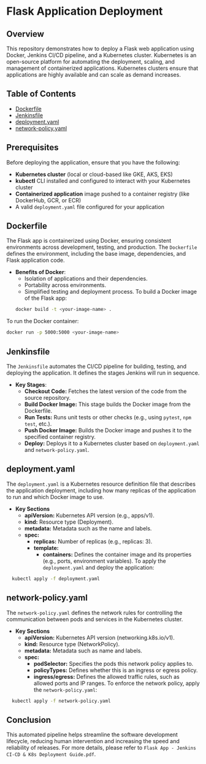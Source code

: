 
# Flask Application Deployment
## Overview
This repository demonstrates how to deploy a Flask web application using Docker, Jenkins CI/CD pipeline, and a Kubernetes cluster. Kubernetes is an open-source platform for automating the deployment, scaling, and management of containerized applications. Kubernetes clusters ensure that applications are highly available and can scale as demand increases.

## Table of Contents
- [Dockerfile](#dockerfile)
- [Jenkinsfile](#jenkinsfile)
- [deployment.yaml](#deploymentyaml)
- [network-policy.yaml](#network-policyyaml)
## Prerequisites
Before deploying the application, ensure that you have the following:

- **Kubernetes cluster** (local or cloud-based like GKE, AKS, EKS)
- **kubectl** CLI installed and configured to interact with your Kubernetes cluster
- **Containerized application** image pushed to a container registry (like DockerHub, GCR, or ECR)
- A valid `deployment.yaml` file configured for your application
## Dockerfile
The Flask app is containerized using Docker, ensuring consistent environments across development, testing, and production. The `Dockerfile` defines the environment, including the base image, dependencies, and Flask application code.
- **Benefits of Docker**:
  - Isolation of applications and their dependencies.
  - Portability across environments.
  - Simplified testing and deployment process.
To build a Docker image of the Flask app:
  ```bash
  docker build -t <your-image-name> .
  ```
To run the Docker container:
  ```bash
  docker run -p 5000:5000 <your-image-name>
  ```
## Jenkinsfile
The `Jenkinsfile` automates the CI/CD pipeline for building, testing, and deploying the application. It defines the stages Jenkins will run in sequence.

- **Key Stages**:
  - **Checkout Code:** Fetches the latest version of the code from the source repository.
  - **Build Docker Image:** This stage builds the Docker image from the Dockerfile.
  - **Run Tests:** Runs unit tests or other checks (e.g., using `pytest`, `npm test`, etc.).
  - **Push Docker Image:** Builds the Docker image and pushes it to the specified container registry.
  - **Deploy:** Deploys it to a Kubernetes cluster based on `deployment.yaml` and `network-policy.yaml`.
## deployment.yaml
The `deployment.yaml` is a Kubernetes resource definition file that describes the application deployment, including how many replicas of the application to run and which Docker image to use.
- **Key Sections**
  - **apiVersion:** Kubernetes API version (e.g., apps/v1).
  - **kind:** Resource type (Deployment).
  - **metadata:** Metadata such as the name and labels.
  - **spec:**
    - **replicas:** Number of replicas (e.g., replicas: 3).
    - **template:**
      - **containers:**  Defines the container image and its properties (e.g., ports, environment variables).
To apply the `deployment.yaml` and deploy the application:
```bash
  kubectl apply -f deployment.yaml
```

## network-policy.yaml
The `network-policy.yaml` defines the network rules for controlling the communication between pods and services in the Kubernetes cluster.

- **Key Sections**
  - **apiVersion:** Kubernetes API version (networking.k8s.io/v1).
  - **kind:** Resource type (NetworkPolicy).
  - **metadata:** Metadata such as name and labels.
  - **spec:**
    - **podSelector:** Specifies the pods this network policy applies to.
    - **policyTypes:** Defines whether this is an ingress or egress policy.
    - **ingress/egress:** Defines the allowed traffic rules, such as allowed ports and IP ranges.
To enforce the network policy, apply the `network-policy.yaml`:
```bash
  kubectl apply -f network-policy.yaml
```
## Conclusion
This automated pipeline helps streamline the software development lifecycle, reducing human intervention and increasing the speed and reliability of releases. For more details, please refer to `Flask App - Jenkins CI-CD & K8s Deployment Guide.pdf`.